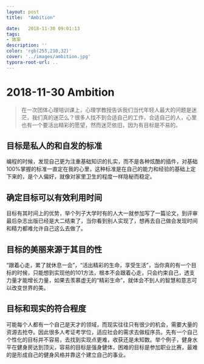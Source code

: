 ```yaml
---
layout: post
title:  "Ambition"

date:   2018-11-30 09:01:13
tags:
- 效率
description: ''
color: 'rgb(255,210,32)'
cover: '../images/ambition.jpg'
typora-root-url: ..
---
```


# 2018-11-30 Ambition

> 在一次团体心理培训课上，心理学教授告诉我们当代年轻人最大的问题是迷茫，我们真的迷茫么？很多人找不到合适自己的工作，合适自己的人，心里也有一个要活出精彩的愿望，然而迷茫依旧，因为有目标是不易的。

## 目标是私人的和自发的标准
编程的时候，发现自己更为注重基础知识的扎实，而不是各种炫酷的插件，对基础100%掌握的标准一直定在我的心里，这种标准是在自己的能力和经验的基础上定下来的，是个人偏好，就像对家里卫生的程度一样隐秘而稳定。

## 确定目标可以有效利用时间
目标有其时间上的优势，举个列子大学时有的人大一就参加写了一篇论文，到评审最后杂志出版已经是大二结束了，当你看到别人实现了，想再去自己做会发现时间和精力都难允许自己这么去做了。

## 目标的美丽来源于其目的性
“跟着心走，累了就休息一会”，“活出精彩的生命，享受生活”，当你真的有一个目标的时候，只能想到实现他的101方法，根本不会跟着心走，只会约束自己，透支力量才能增长力量，如果去羡慕虚无的“精彩生命”，就体会不到人的智慧和意志可以改变世界的美。

## 目标和现实的符合程度
可能每个人都有一个自己是天才的领域，而现实往往只有很少的机会，需要大量的资源去抢夺。因此很多人考证考学位，适应社会的需求去做程序员。先有一个自己个性化的目标并不容易，去找到实现点更难，收获还是未知数。举个例子，健身水平在健身房达到顶尖，容易的目标是强身健体，困难的目标是参加职业比赛，最难的是形成自己的健身风格并靠这个建立自己的事业。
